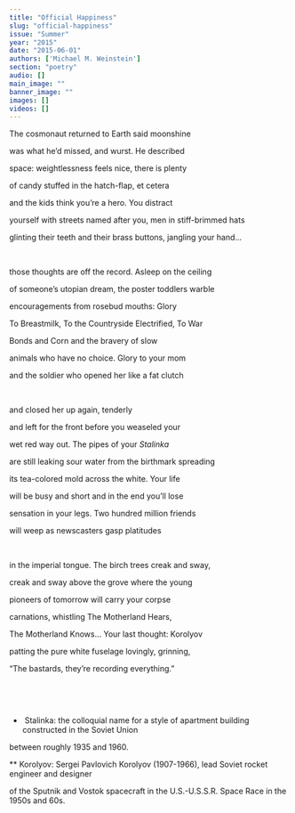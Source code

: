 ```yaml
---
title: "Official Happiness"
slug: "official-happiness"
issue: "Summer"
year: "2015"
date: "2015-06-01"
authors: ['Michael M. Weinstein']
section: "poetry"
audio: []
main_image: ""
banner_image: ""
images: []
videos: []
---
```

The cosmonaut returned to Earth said moonshine

 was what he’d missed, and wurst. He described

 space: weightlessness feels nice, there is plenty

 of candy stuffed in the hatch-flap, et cetera

 and the kids think you’re a hero. You distract

 yourself with streets named after you, men in stiff-brimmed hats

 glinting their teeth and their brass buttons, jangling your hand…

  

 those thoughts are off the record. Asleep on the ceiling

 of someone’s utopian dream, the poster toddlers warble

 encouragements from rosebud mouths: Glory

 To Breastmilk, To the Countryside Electrified, To War

 Bonds and Corn and the bravery of slow

 animals who have no choice. Glory to your mom

 and the soldier who opened her like a fat clutch

  

 and closed her up again, tenderly

 and left for the front before you weaseled your

 wet red way out. The pipes of your *Stalinka*

 are still leaking sour water from the birthmark spreading

 its tea-colored mold across the white. Your life

 will be busy and short and in the end you’ll lose

 sensation in your legs. Two hundred million friends

 will weep as newscasters gasp platitudes

  

 in the imperial tongue. The birch trees creak and sway,

 creak and sway above the grove where the young

 pioneers of tomorrow will carry your corpse

 carnations, whistling The Motherland Hears,

 The Motherland Knows… Your last thought: Korolyov

 patting the pure white fuselage lovingly, grinning,

 “The bastards, they’re recording everything.”

  

  

 *  Stalinka: the colloquial name for a style of apartment building constructed in the Soviet Union

 between roughly 1935 and 1960.

 ** Korolyov: Sergei Pavlovich Korolyov (1907-1966), lead Soviet rocket engineer and designer

 of the Sputnik and Vostok spacecraft in the U.S.-U.S.S.R. Space Race in the 1950s and 60s.

